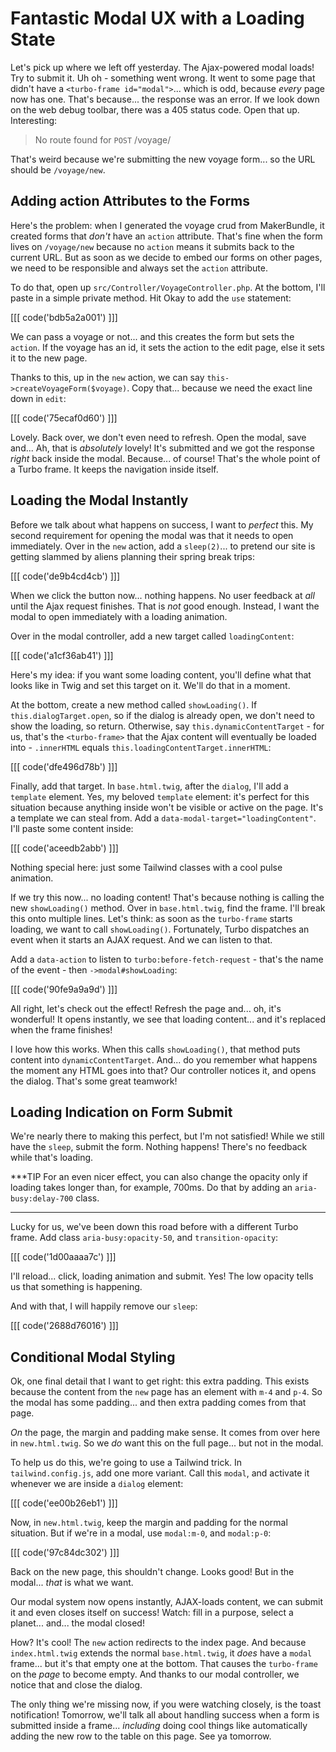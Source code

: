 # Fantastic Modal UX with a Loading State

Let's pick up where we left off yesterday. The Ajax-powered modal loads!
Try to submit it. Uh oh - something went wrong. It went to some page that didn't
have a `<turbo-frame id="modal">`... which is odd, because *every* page now has one.
That's because... the response was an error. If we look down on the web debug toolbar,
there was a 405 status code. Open that up. Interesting:

> No route found for `POST` /voyage/

That's weird because we're submitting the new voyage form... so the URL should
be `/voyage/new`.

## Adding action Attributes to the Forms

Here's the problem: when I generated the voyage crud from MakerBundle, it created
forms that *don't* have an `action` attribute. That's fine when the form lives
on `/voyage/new` because no `action` means it submits back to the current URL. But
as soon as we decide to embed our forms on other pages, we need to be responsible
and always set the `action` attribute.

To do that, open up `src/Controller/VoyageController.php`. At the bottom, I'll
paste in a simple private method. Hit Okay to add the `use` statement:

[[[ code('bdb5a2a001') ]]]

We can pass a voyage or not... and this creates the form but sets the `action`.
If the voyage has an id, it sets the action to the edit page, else it sets it to
the new page.

Thanks to this, up in the `new` action, we can say `this->createVoyageForm($voyage)`.
Copy that... because we need the exact line down in `edit`:

[[[ code('75ecaf0d60') ]]]

Lovely. Back over, we don't even need to refresh. Open the modal, save and... Ah,
that is *absolutely* lovely! It's submitted and we got the response *right* back inside
the modal. Because... of course! That's the whole point of a Turbo frame. It keeps
the navigation inside itself.

## Loading the Modal Instantly

Before we talk about what happens on success, I want to *perfect* this. My second
requirement for opening the modal was that it needs to open immediately. Over
in the `new` action, add a `sleep(2)`... to pretend our site is getting slammed
by aliens planning their spring break trips:

[[[ code('de9b4cd4cb') ]]]

When we click the button now... nothing happens. No user feedback at *all* until
the Ajax request finishes. That is *not* good enough. Instead, I want the modal to
open immediately with a loading animation.

Over in the modal controller, add a new target called `loadingContent`:

[[[ code('a1cf36ab41') ]]]

Here's my idea: if you want some loading content, you'll define what that looks
like in Twig and set this target on it. We'll do that in a moment.

At the bottom, create a new method called `showLoading()`. If `this.dialogTarget.open`,
so if the dialog is already open, we don't need to show the loading, so return.
Otherwise, say `this.dynamicContentTarget` - for us, that's the `<turbo-frame>`
that the Ajax content will eventually be loaded into - `.innerHTML` equals
`this.loadingContentTarget.innerHTML`:

[[[ code('dfe496d78b') ]]]

Finally, add that target. In `base.html.twig`, after the `dialog`, I'll add a
`template` element. Yes, my beloved `template` element: it's perfect for this
situation because anything inside won't be visible or active on the page. It's
a template we can steal from. Add a `data-modal-target="loadingContent"`. I'll
paste some content inside:

[[[ code('aceedb2abb') ]]]

Nothing special here: just some Tailwind classes with a cool pulse animation.

If we try this now... no loading content! That's because nothing is calling the
new `showLoading()` method. Over in `base.html.twig`, find the frame. I'll break
this onto multiple lines. Let's think: as soon as the `turbo-frame` starts loading,
we want to call `showLoading()`. Fortunately, Turbo dispatches an event when it
starts an AJAX request. And we can listen to that.

Add a `data-action` to listen to `turbo:before-fetch-request` - that's the name of
the event - then `->modal#showLoading`:

[[[ code('90fe9a9a9d') ]]]

All right, let's check out the effect! Refresh the page and... oh, it's wonderful!
It opens instantly, we see that loading content... and it's replaced when the
frame finishes!

I love how this works. When this calls `showLoading()`, that method puts content
into `dynamicContentTarget`. And... do you remember what happens the moment any
HTML goes into that? Our controller notices it, and opens the dialog. That's
some great teamwork!

## Loading Indication on Form Submit

We're nearly there to making this perfect, but I'm not satisfied! While we still
have the `sleep`, submit the form. Nothing happens! There's no feedback while that's
loading.

***TIP
For an even nicer effect, you can also change the opacity only if loading
takes longer than, for example, 700ms. Do that by adding an `aria-busy:delay-700` class.
***

Lucky for us, we've been down this road before with a different Turbo frame. Add class
`aria-busy:opacity-50`, and `transition-opacity`:

[[[ code('1d00aaaa7c') ]]]

I'll reload... click, loading animation and submit. Yes! The low opacity tells
us that something is happening.

And with that, I will happily remove our `sleep`:

[[[ code('2688d76016') ]]]

## Conditional Modal Styling

Ok, one final detail that I want to get right: this extra padding. This exists
because the content from the `new` page has an element with `m-4` and `p-4`. So
the modal has some padding... and then extra padding comes from that page.

*On* the page, the margin and padding make sense. It comes from over here in
`new.html.twig`. So we *do* want this on the full page... but not in the modal.

To help us do this, we're going to use a Tailwind trick. In `tailwind.config.js`,
add one more variant. Call this `modal`, and activate it whenever we are inside
a `dialog` element:

[[[ code('ee00b26eb1') ]]]

Now, in `new.html.twig`, keep the margin and padding for the normal situation.
But if we're in a modal, use `modal:m-0`, and `modal:p-0`:

[[[ code('97c84dc302') ]]]

Back on the new page, this shouldn't change. Looks good! But in the modal...
*that* is what we want.

Our modal system now opens instantly, AJAX-loads content, we can submit
it and even closes itself on success! Watch: fill in a purpose, select a planet...
and... the modal closed!

How? It's cool! The `new` action redirects to the index page. And because
`index.html.twig` extends the normal `base.html.twig`, it *does* have a
`modal` frame... but it's that empty one at the bottom. That causes the
`turbo-frame` on the *page* to become empty. And thanks to our modal controller,
we notice that and close the dialog.

The only thing we're missing now, if you were watching closely, is the toast
notification! Tomorrow, we'll talk all about handling success when a form is
submitted inside a frame... *including* doing cool things like
automatically adding the new row to the table on this page. See ya tomorrow.
